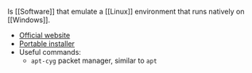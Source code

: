Is [[Software]] that emulate a [[Linux]] environment that runs natively on [[Windows]].

* [Official website](https://www.cygwin.com/)
* [Portable installer](https://github.com/vegardit/cygwin-portable-installer)
* Useful commands:
    * `apt-cyg` packet manager, similar to `apt`
